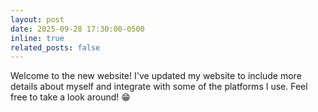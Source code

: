 ```yaml
---
layout: post
date: 2025-09-28 17:30:00-0500
inline: true
related_posts: false
---
```


Welcome to the new website! I've updated my website to include more details about myself and integrate with some of the platforms I use. Feel free to take a look around! 😁
